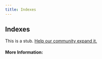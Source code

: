 ```yaml
---
title: Indexes
---
```


## Indexes

This is a stub. [Help our community expand it.](https://github.com/freeCodeCamp/guide-articles/tree/master/articles/Computer-Science/Databases/Indexes/index.md)

<!-- The article goes here, in GitHub-flavored Markdown. Feel free to add YouTube videos, images, and CodePen/JSBin embeds  -->

#### More Information:
<!-- Please add any articles you think might be helpful to read before writing the article -->


